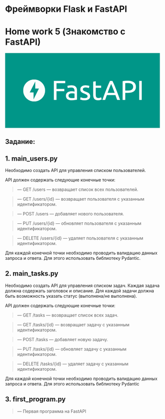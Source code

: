 # Фреймворки Flask и FastAPI
# Home work 5 (Знакомство с FastAPI)

![FastAPI.png](FastAPI.png)

## Задание:
## 1. <b>main_users.py</b>
Необходимо создать API для управления списком пользователей. 

API должен содержать следующие конечные точки:
> — GET /users — возвращает список всех пользователей.

> — GET /users/{id} — возвращает пользователя с указанным идентификатором.

> — POST /users — добавляет нового пользователя.

> — PUT /users/{id} — обновляет пользователя с указанным идентификатором.

> — DELETE /users/{id} — удаляет пользователя с указанным идентификатором.

Для каждой конечной точки необходимо проводить валидацию данных запроса и ответа. 
Для этого использовать библиотеку Pydantic.


## 2. <b>main_tasks.py</b>
Необходимо создать API для управления списком задач. 
Каждая задача должна содержать заголовок и описание. 
Для каждой задачи должна быть возможность указать статус (выполнена/не выполнена).

API должен содержать следующие конечные точки:
> — GET /tasks — возвращает список всех задач.

> — GET /tasks/{id} — возвращает задачу с указанным идентификатором.

> — POST /tasks — добавляет новую задачу.

> — PUT /tasks/{id} — обновляет задачу с указанным идентификатором.

> — DELETE /tasks/{id} — удаляет задачу с указанным идентификатором.

Для каждой конечной точки необходимо проводить валидацию данных запроса и ответа. Для этого использовать библиотеку Pydantic

## 3. <b>first_program.py</b>

> — Первая программа на FastAPI